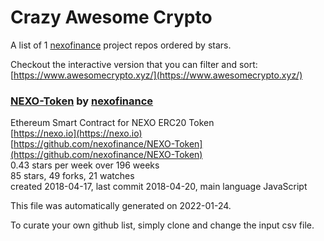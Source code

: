 # Crazy Awesome Crypto
A list of 1 [nexofinance](https://github.com/nexofinance) project repos ordered by stars.  

Checkout the interactive version that you can filter and sort: 
[https://www.awesomecrypto.xyz/](https://www.awesomecrypto.xyz/)  


### [NEXO-Token](https://github.com/nexofinance/NEXO-Token) by [nexofinance](https://github.com/nexofinance)  
Ethereum Smart Contract for NEXO ERC20 Token  
[https://nexo.io](https://nexo.io)  
[https://github.com/nexofinance/NEXO-Token](https://github.com/nexofinance/NEXO-Token)  
0.43 stars per week over 196 weeks  
85 stars, 49 forks, 21 watches  
created 2018-04-17, last commit 2018-04-20, main language JavaScript  


This file was automatically generated on 2022-01-24.  

To curate your own github list, simply clone and change the input csv file.  